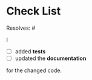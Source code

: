 <!-- PLEASE READ !!!

    It is highly recommend to read the contribution guidelines
    to save you and us time and unnecessary review cycles.

    https://github.com/{{cookiecutter.github_username}}/{{cookiecutter.project_lower_case}}/blob/master/CONTRIBUTING.rst

    If you have unanswered questions feel free to open an issue or submit and ask!

    The checklist below is just a reminder about the most common mistakes.
    and should *not* deter you from submitting but rather *help* you improve your contribution.
    But please tick all the boxes appropriately.
-->

# Check List


Resolves: #<issue number here>

I

- [ ] added **tests**
- [ ] updated the **documentation**

for the changed code.

